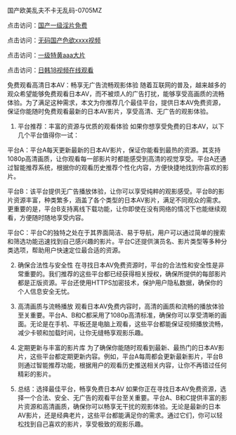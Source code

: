 
国产欧美乱夫不卡无乱码-0705MZ

点击访问：<a href="https://heiliaowzu4ur.pages.dev">国产一级淫片免费</a>

点击访问：<a href="https://heiliaozj3tjd.pages.dev">无码国产色欲xxxx视频</a>

点击访问：<a href="https://heiliaoe8ajia.pages.dev">一级特黄aaa大片</a>

点击访问：<a href="https://heiliaoxqkkct.pages.dev">日韩18视频在线观看</a>




免费观看高清日本AV：畅享无广告流畅观影体验
随着互联网的普及，越来越多的观众希望能够免费观看日本AV，而不被烦人的广告打扰，能够享受高画质的流畅体验。为了满足这种需求，本文为你推荐几个最佳平台，提供日本AV免费资源，保证你能随时免费观看最新的日本AV影片，享受高清、无广告的观影体验。

1. 平台推荐：丰富的资源与优质的观看体验
如果你想享受免费的日本AV，以下几个平台值得你一试：

平台A：平台A每天更新最新的日本AV影片，保证你能看到最热的资源。其支持1080p高清画质，让你观看每一部影片时都能感受到高清的视觉享受。平台A还通过智能推荐系统，根据你的观看历史推荐个性化内容，方便快捷地找到你喜欢的影片。

平台B：该平台提供无广告播放体验，让你可以享受纯粹的观影感受。平台B的影片资源丰富，种类繁多，涵盖了各个类型的日本AV影片，满足不同观众的需求。更重要的是，平台B支持离线下载功能，让你即使在没有网络的情况下也能继续观看，方便随时随地享受内容。

平台C：平台C的独特之处在于其界面简洁、易于导航，用户可以通过简单的搜索和筛选功能迅速找到自己感兴趣的影片。平台C还提供演员名、影片类型等多种分类选项，帮助用户快速定位最合适的资源。

2. 确保合法性与安全性
在寻找日本AV免费资源时，平台的合法性和安全性是非常重要的。我们推荐的这些平台都已经获得相关授权，确保所提供的每部影片都是正版资源。平台还使用HTTPS加密技术，保护用户隐私数据，确保你的个人信息安全无忧。

3. 高清画质与流畅播放
观看日本AV免费内容时，高清的画质和流畅的播放体验至关重要。平台A、B和C都采用了1080p高清标准，确保你可以享受清晰的画面。无论是在手机、平板还是电脑上观看，这些平台都能保证视频播放流畅，减少卡顿和加载时间，让你无缝畅享观影乐趣。

4. 定期更新与丰富的影片库
为了确保你能随时观看到最新、最热门的日本AV影片，这些平台都定期更新内容。例如，平台A每周都会更新最新影片，平台B则通过智能推荐功能，根据用户的观看历史推送相关内容，让你不再错过任何精彩的影片。

5. 总结：选择最佳平台，畅享免费日本AV
如果你正在寻找日本AV免费资源，选择一个合法、安全、无广告的观看平台至关重要。平台A、B和C提供丰富的影片资源和高清画质，确保你可以畅享无干扰的观影体验。无论是最新的日本AV影片，还是经典老片，这些平台都能满足你的需求。通过它们，你可以轻松找到自己喜欢的影片，享受极致的观影乐趣。





<span style="display:none;">[Canonical link](  ）</span>

